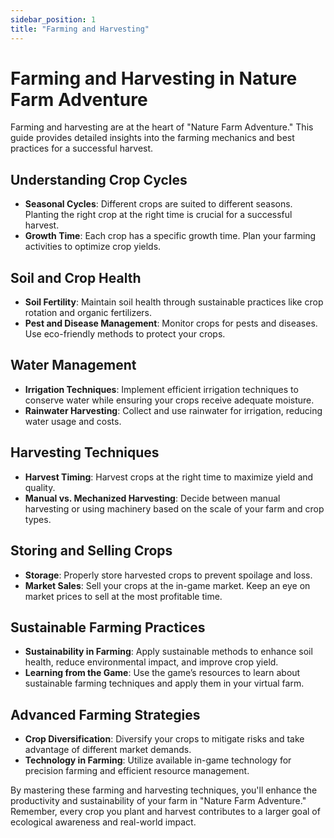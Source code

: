 ```yaml
---
sidebar_position: 1
title: "Farming and Harvesting"
---
```


# Farming and Harvesting in Nature Farm Adventure

Farming and harvesting are at the heart of "Nature Farm Adventure." This guide provides detailed insights into the farming mechanics and best practices for a successful harvest.

## Understanding Crop Cycles

- **Seasonal Cycles**: Different crops are suited to different seasons. Planting the right crop at the right time is crucial for a successful harvest.
- **Growth Time**: Each crop has a specific growth time. Plan your farming activities to optimize crop yields.

## Soil and Crop Health

- **Soil Fertility**: Maintain soil health through sustainable practices like crop rotation and organic fertilizers.
- **Pest and Disease Management**: Monitor crops for pests and diseases. Use eco-friendly methods to protect your crops.

## Water Management

- **Irrigation Techniques**: Implement efficient irrigation techniques to conserve water while ensuring your crops receive adequate moisture.
- **Rainwater Harvesting**: Collect and use rainwater for irrigation, reducing water usage and costs.

## Harvesting Techniques

- **Harvest Timing**: Harvest crops at the right time to maximize yield and quality.
- **Manual vs. Mechanized Harvesting**: Decide between manual harvesting or using machinery based on the scale of your farm and crop types.

## Storing and Selling Crops

- **Storage**: Properly store harvested crops to prevent spoilage and loss.
- **Market Sales**: Sell your crops at the in-game market. Keep an eye on market prices to sell at the most profitable time.

## Sustainable Farming Practices

- **Sustainability in Farming**: Apply sustainable methods to enhance soil health, reduce environmental impact, and improve crop yield.
- **Learning from the Game**: Use the game’s resources to learn about sustainable farming techniques and apply them in your virtual farm.

## Advanced Farming Strategies

- **Crop Diversification**: Diversify your crops to mitigate risks and take advantage of different market demands.
- **Technology in Farming**: Utilize available in-game technology for precision farming and efficient resource management.

By mastering these farming and harvesting techniques, you'll enhance the productivity and sustainability of your farm in "Nature Farm Adventure." Remember, every crop you plant and harvest contributes to a larger goal of ecological awareness and real-world impact.
